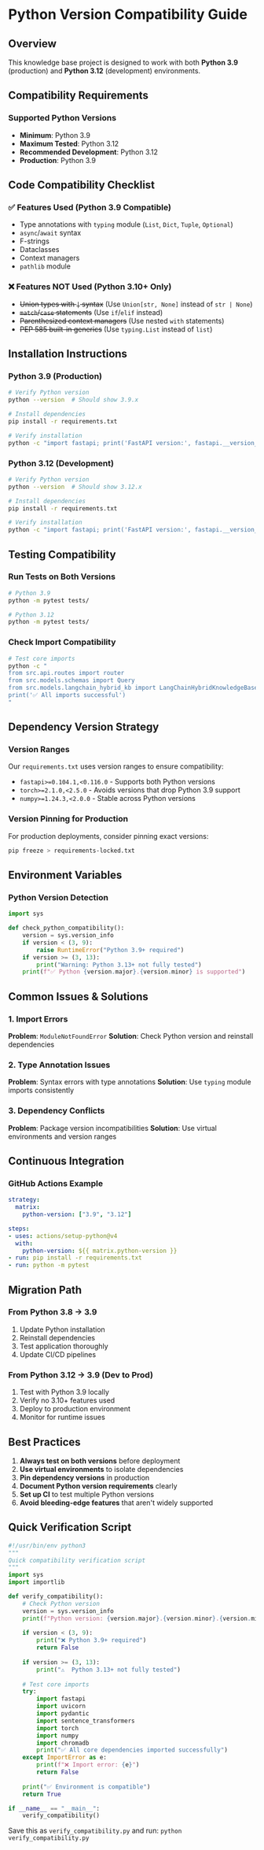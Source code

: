 # Python Version Compatibility Guide

## Overview
This knowledge base project is designed to work with both **Python 3.9** (production) and **Python 3.12** (development) environments.

## Compatibility Requirements

### Supported Python Versions
- **Minimum**: Python 3.9
- **Maximum Tested**: Python 3.12
- **Recommended Development**: Python 3.12
- **Production**: Python 3.9

## Code Compatibility Checklist

### ✅ Features Used (Python 3.9 Compatible)
- Type annotations with `typing` module (`List`, `Dict`, `Tuple`, `Optional`)
- `async`/`await` syntax
- F-strings
- Dataclasses
- Context managers
- `pathlib` module

### ❌ Features NOT Used (Python 3.10+ Only)
- ~~Union types with `|` syntax~~ (Use `Union[str, None]` instead of `str | None`)
- ~~`match`/`case` statements~~ (Use `if`/`elif` instead)
- ~~Parenthesized context managers~~ (Use nested `with` statements)
- ~~PEP 585 built-in generics~~ (Use `typing.List` instead of `list`)

## Installation Instructions

### Python 3.9 (Production)
```bash
# Verify Python version
python --version  # Should show 3.9.x

# Install dependencies
pip install -r requirements.txt

# Verify installation
python -c "import fastapi; print('FastAPI version:', fastapi.__version__)"
```

### Python 3.12 (Development)
```bash
# Verify Python version
python --version  # Should show 3.12.x

# Install dependencies
pip install -r requirements.txt

# Verify installation
python -c "import fastapi; print('FastAPI version:', fastapi.__version__)"
```

## Testing Compatibility

### Run Tests on Both Versions
```bash
# Python 3.9
python -m pytest tests/

# Python 3.12  
python -m pytest tests/
```

### Check Import Compatibility
```bash
# Test core imports
python -c "
from src.api.routes import router
from src.models.schemas import Query
from src.models.langchain_hybrid_kb import LangChainHybridKnowledgeBase
print('✅ All imports successful')
"
```

## Dependency Version Strategy

### Version Ranges
Our `requirements.txt` uses version ranges to ensure compatibility:
- `fastapi>=0.104.1,<0.116.0` - Supports both Python versions
- `torch>=2.1.0,<2.5.0` - Avoids versions that drop Python 3.9 support
- `numpy>=1.24.3,<2.0.0` - Stable across Python versions

### Version Pinning for Production
For production deployments, consider pinning exact versions:
```bash
pip freeze > requirements-locked.txt
```

## Environment Variables

### Python Version Detection
```python
import sys

def check_python_compatibility():
    version = sys.version_info
    if version < (3, 9):
        raise RuntimeError("Python 3.9+ required")
    if version >= (3, 13):
        print("Warning: Python 3.13+ not fully tested")
    print(f"✅ Python {version.major}.{version.minor} is supported")
```

## Common Issues & Solutions

### 1. Import Errors
**Problem**: `ModuleNotFoundError`
**Solution**: Check Python version and reinstall dependencies

### 2. Type Annotation Issues  
**Problem**: Syntax errors with type annotations
**Solution**: Use `typing` module imports consistently

### 3. Dependency Conflicts
**Problem**: Package version incompatibilities
**Solution**: Use virtual environments and version ranges

## Continuous Integration

### GitHub Actions Example
```yaml
strategy:
  matrix:
    python-version: ["3.9", "3.12"]

steps:
- uses: actions/setup-python@v4
  with:
    python-version: ${{ matrix.python-version }}
- run: pip install -r requirements.txt
- run: python -m pytest
```

## Migration Path

### From Python 3.8 → 3.9
1. Update Python installation
2. Reinstall dependencies 
3. Test application thoroughly
4. Update CI/CD pipelines

### From Python 3.12 → 3.9 (Dev to Prod)
1. Test with Python 3.9 locally
2. Verify no 3.10+ features used
3. Deploy to production environment
4. Monitor for runtime issues

## Best Practices

1. **Always test on both versions** before deployment
2. **Use virtual environments** to isolate dependencies
3. **Pin dependency versions** in production
4. **Document Python version requirements** clearly
5. **Set up CI** to test multiple Python versions
6. **Avoid bleeding-edge features** that aren't widely supported

## Quick Verification Script

```python
#!/usr/bin/env python3
"""
Quick compatibility verification script
"""
import sys
import importlib

def verify_compatibility():
    # Check Python version
    version = sys.version_info
    print(f"Python version: {version.major}.{version.minor}.{version.micro}")
    
    if version < (3, 9):
        print("❌ Python 3.9+ required")
        return False
    
    if version >= (3, 13):
        print("⚠️  Python 3.13+ not fully tested")
    
    # Test core imports
    try:
        import fastapi
        import uvicorn
        import pydantic
        import sentence_transformers
        import torch
        import numpy
        import chromadb
        print("✅ All core dependencies imported successfully")
    except ImportError as e:
        print(f"❌ Import error: {e}")
        return False
    
    print("✅ Environment is compatible")
    return True

if __name__ == "__main__":
    verify_compatibility()
```

Save this as `verify_compatibility.py` and run: `python verify_compatibility.py` 
